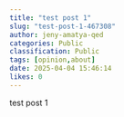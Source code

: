 ```yaml
---
title: "test post 1"
slug: "test-post-1-467308"
author: jeny-amatya-qed
categories: Public
classification: Public
tags: [opinion,about]
date: 2025-04-04 15:46:14 
likes: 0
---
```


test post 1